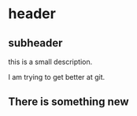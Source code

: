 # header

## subheader

this is a small description.

I am trying to get better at git.

## There is something new
